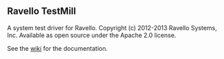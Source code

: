 ## Ravello TestMill

A system test driver for Ravello. Copyright (c) 2012-2013 Ravello Systems, Inc.
Available as open source under the Apache 2.0 license.

See the [wiki](https://github.com/ravello/testmill/wiki) for the documentation.

